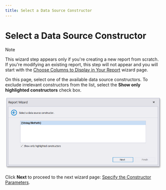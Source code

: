 ```yaml
---
title: Select a Data Source Constructor
---
```

# Select a Data Source Constructor
> [!NOTE]
> This wizard step appears only if you're creating a new report from scratch. If you're modifying an existing report, this step will not appear and you will start with the [Choose Columns to Display in Your Report](../choose-columns-to-display-in-your-report.md) wizard page.

On this page, select one of the available data source constructors. To exclude irrelevant constructors from the list, select the **Show only highlighted constructors** check box.

![RD_ReportWizard_ObjDataSourceConsturctor](../../../../../../../images/eurd-win-data-access-object-binding-select-constructor.png)

Click **Next** to proceed to the next wizard page: [Specify the Constructor Parameters](specify-the-constructor-parameters.md).
